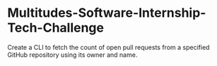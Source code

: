 # Multitudes-Software-Internship-Tech-Challenge
Create a CLI to fetch the count of open pull requests from a specified GitHub repository using its owner and name.
